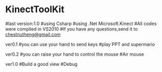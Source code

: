 # KinectToolKit
#last version:1.0
#using Csharp
#using .Net Microsoft.Kinect
#All codes were compiled in VS2010
#If you have any questions,send it to chestnutheng@gmail.com

ver0.1
#you can use your hand to send keys
#play PPT and supermario


ver0.2
#you can raise your hand to control the mouse
#Air mouse


ver1.0
#Build a good view
#Debug

